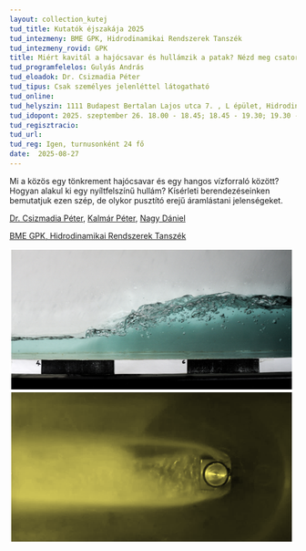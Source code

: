 ```yaml
---
layout: collection_kutej
tud_title: Kutatók éjszakája 2025
tud_intezmeny: BME GPK, Hidrodinamikai Rendszerek Tanszék
tud_intezmeny_rovid: GPK
title: Miért kavitál a hajócsavar és hullámzik a patak? Nézd meg csatornáinkban!
tud_programfelelos: Gulyás András
tud_eloadok: Dr. Csizmadia Péter
tud_tipus: Csak személyes jelenléttel látogatható
tud_online: 
tud_helyszin: 1111 Budapest Bertalan Lajos utca 7. , L épület, Hidrodinamikai Rendszek Tanszék Laboratórium
tud_idopont: 2025. szeptember 26. 18.00 - 18.45; 18.45 - 19.30; 19.30 - 20.15; 20.15 - 21:00
tud_regisztracio: 
tud_url: 
tud_reg: Igen, turnusonként 24 fő
date:  2025-08-27
---
```


Mi a közös egy tönkrement hajócsavar és egy hangos vízforraló között? Hogyan alakul ki egy nyíltfelszínű hullám? Kísérleti berendezéseinken bemutatjuk ezen szép, de olykor pusztító erejű áramlástani jelenségeket. 


[Dr. Csizmadia Péter](https://tudprog.bme.hu/kutatok_ejszakaja/profilok/csizmadia_peter), [Kalmár Péter](https://tudprog.bme.hu/kutatok_ejszakaja/profilok/kalmar_peter),	[Nagy Dániel](https://tudprog.bme.hu/kutatok_ejszakaja/profilok/nagy_daniel)

[BME GPK, Hidrodinamikai Rendszerek Tanszék](https://www.hds.bme.hu/tanszek.php)

![Miért kavitál a hajócsavar és hullámzik a patak? Nézd meg csatornáinkban!](../2025/images/miert-kavital-a-hajocsavar-es-hullamzik-a-patak-nezd-meg-csatornainkban.PNG)
